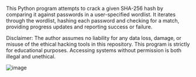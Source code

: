 This Python program attempts to crack a given SHA-256 hash by comparing it against passwords in a user-specified wordlist. It iterates through the wordlist, hashing each password and checking for a match, providing progress updates and reporting success or failure.

Disclaimer: The author assumes no liability for any data loss, damage, or misuse of the ethical hacking tools in this repository. This program is strictly for educational purposes. Accessing systems without permission is both illegal and unethical.

![image](https://github.com/user-attachments/assets/9193d7d5-d945-4560-a59f-878d5091789d)
